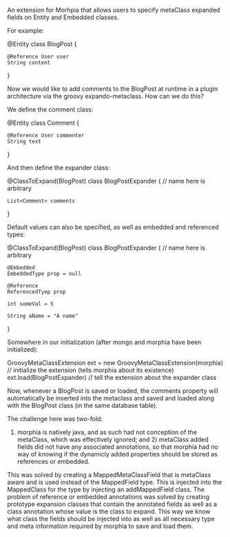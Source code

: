 
An extension for Morhpia that allows users to specify metaClass expanded fields on
Entity and Embedded classes. 

For example:

@Entity
class BlogPost {
	
	@Reference User user
	String content
	
}

Now we would like to add comments to the BlogPost at runtime in a plugin architecture
via the groovy expando-metaclass. How can we do this?

We define the comment class:

@Entity
class Comment {
	
	@Reference User commenter
	String text
	
}

And then define the expander class:

@ClassToExpand(BlogPost) 
class BlogPostExpander { // name here is arbitrary
	
	List<Comment> comments
	
}

Default values can also be specified, as well as embedded and referenced types:

@ClassToExpand(BlogPost) 
class BlogPostExpander { // name here is arbitrary
	
	@Embedded
	EmbeddedType prop = null
	
	@Reference
	ReferencedTyep prop
	
	int someVal = 5
	
	String aName = "A name"
	
}



Somewhere in our initialization (after mongo and morphia have been initialized):

GroovyMetaClassExtension ext = new GroovyMetaClassExtension(morphia) // initialize the extension (tells morphia about its existence)
ext.load(BlogPostExpander) // tell the extension about the expander class

Now, whenever a BlogPost is saved or loaded, the comments property will automatically be
inserted into the metaclass and saved and loaded along with the BlogPost class (in the
same database table).


The challenge here was two-fold: 
1) morphia is natively java, and as such had not conception of the metaClass, which was effectively
ignored; and 2) metaClass added fields did not have any associated annotations, so that
morphia had no way of knowing if the dynamicly added properties should be stored as
references or embedded.

This was solved by creating a MappedMetaClassField that is metaClass aware and is used
instead of the MappedField type. This is injected into the MappedClass for the 
type by injecting an addMappedField class. The problem of reference or embedded annotations
was solved by creating prototype expansion classes that contain the annotated fields as well
as a class annotation whose value is the class to expand. This way we know what class
the fields should be injected into as well as all necessary type and meta information
required by morphia to save and load them.
